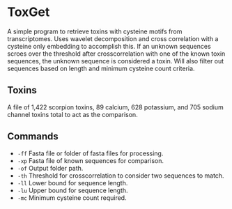 # ToxGet
A simple program to retrieve toxins with cysteine motifs from transcriptomes. Uses wavelet decomposition and cross correlation with a cysteine only embedding to accomplish this. If an unknown sequences scroes over the threshold after crosscorrelation with one of the known toxin sequences, the unknown sequence is considered a toxin. Will also filter out sequences based on length and minimum cysteine count criteria.

## Toxins
A file of 1,422 scorpion toxins, 89 calcium, 628 potassium, and 705 sodium channel toxins total to act as the comparison.

## Commands
+ `-ff` Fasta file or folder of fasta files for processing.
+ `-xp` Fasta file of known sequences for comparison.
+ `-of` Output folder path.
+ `-th` Threshold for crosscorrelation to consider two sequences to match.
+ `-ll` Lower bound for sequence length.
+ `-lu` Upper bound for sequence length.
+ `-mc` Minimum cysteine count required.

